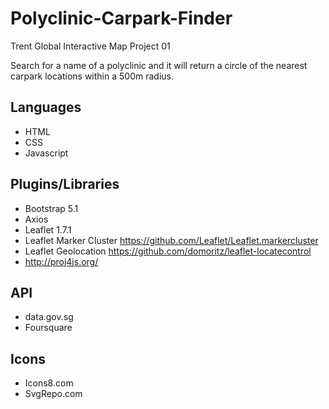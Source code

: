 # Polyclinic-Carpark-Finder
Trent Global Interactive Map Project 01


Search for a name of a polyclinic and it will return a circle of the nearest carpark locations within a 500m radius. 

## Languages
- HTML
- CSS
- Javascript


## Plugins/Libraries
- Bootstrap 5.1
- Axios
- Leaflet 1.7.1
- Leaflet Marker Cluster https://github.com/Leaflet/Leaflet.markercluster
- Leaflet Geolocation https://github.com/domoritz/leaflet-locatecontrol
- http://proj4js.org/

## API
- data.gov.sg 
- Foursquare 

## Icons
- Icons8.com 
- SvgRepo.com